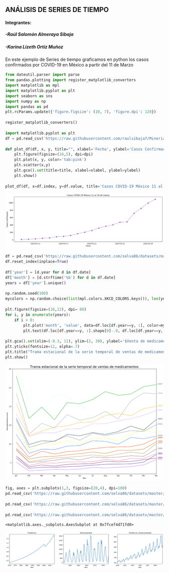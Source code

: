 ## ANÁLISIS DE SERIES DE TIEMPO
#### Integrantes:
##### -Raúl Salomón Almeraya Sibaja
##### -Karina Lizeth Ortiz Muñoz


En este ejemplo de Series de tiempo graficamos en python los casos confirmados por COVID-19 en México a partir del 11 de Marzo





```python
from dateutil.parser import parse 
from pandas.plotting import register_matplotlib_converters
import matplotlib as mpl
import matplotlib.pyplot as plt
import seaborn as sns
import numpy as np
import pandas as pd
plt.rcParams.update({'figure.figsize': (10, 7), 'figure.dpi': 120})

register_matplotlib_converters()

import matplotlib.pyplot as plt
df = pd.read_csv('https://raw.githubusercontent.com/raulsibaja7/MineriaDeDatos_RaulSibaja/master/PuntoExtra1/covid.csv', parse_dates=['date'], index_col='date')

def plot_df(df, x, y, title="", xlabel='Fecha', ylabel='Casos Confirmados', dpi=100):
    plt.figure(figsize=(16,5), dpi=dpi)
    plt.plot(x, y, color='tab:pink')
    plt.scatter(x,y)
    plt.gca().set(title=title, xlabel=xlabel, ylabel=ylabel)
    plt.show()

plot_df(df, x=df.index, y=df.value, title='Casos COVID-19 México 11 al 30 de marzo')
```


![png](output_0_0.png)



```python
df = pd.read_csv('https://raw.githubusercontent.com/selva86/datasets/master/a10.csv', parse_dates=['date'], index_col='date')
df.reset_index(inplace=True)

df['year'] = [d.year for d in df.date]
df['month'] = [d.strftime('%b') for d in df.date]
years = df['year'].unique()

np.random.seed(100)
mycolors = np.random.choice(list(mpl.colors.XKCD_COLORS.keys()), len(years), replace=False)

plt.figure(figsize=(16,12), dpi= 80)
for i, y in enumerate(years):
    if i > 0:        
        plt.plot('month', 'value', data=df.loc[df.year==y, :], color=mycolors[i], label=y)
        plt.text(df.loc[df.year==y, :].shape[0]-.9, df.loc[df.year==y, 'value'][-1:].values[0], y, fontsize=12, color=mycolors[i])

plt.gca().set(xlim=(-0.3, 11), ylim=(2, 30), ylabel='$Venta de medicamento$', xlabel='$Mes$')
plt.yticks(fontsize=12, alpha=.7)
plt.title("Trama estacional de la serie temporal de ventas de medicamentos", fontsize=20)
plt.show()
```


![png](output_1_0.png)



```python
fig, axes = plt.subplots(1,3, figsize=(20,4), dpi=100)
pd.read_csv('https://raw.githubusercontent.com/selva86/datasets/master/guinearice.csv', parse_dates=['date'], index_col='date').plot(title='Tendencia', legend=False, ax=axes[0])

pd.read_csv('https://raw.githubusercontent.com/selva86/datasets/master/sunspotarea.csv', parse_dates=['date'], index_col='date').plot(title='Estacionalidad', legend=False, ax=axes[1])

pd.read_csv('https://raw.githubusercontent.com/selva86/datasets/master/AirPassengers.csv', parse_dates=['date'], index_col='date').plot(title='Tendencia y Estacionalidad', legend=False, ax=axes[2])
```




    <matplotlib.axes._subplots.AxesSubplot at 0x7fcef4d71fd0>




![png](output_2_1.png)



```python

```
